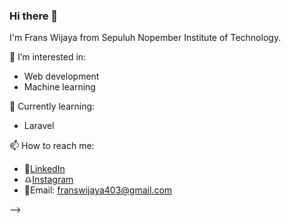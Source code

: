 ### Hi there 👋

I'm Frans Wijaya from Sepuluh Nopember Institute of Technology. 

🤔 I’m interested in:
- Web development
- Machine learning

🌱 Currently learning:
- Laravel

📫 How to reach me:
- 📘[LinkedIn](https://www.linkedin.com/in/franswijaya403/)
- ♎[Instagram](https://www.instagram.com/frans.wjy403/)
- 📧Email: franswijaya403@gmail.com
<!--
**franswjy403/franswjy403** is a ✨ _special_ ✨ repository because its `README.md` (this file) appears on your GitHub profile.

Here are some ideas to get you started:

- 🔭 I’m currently working on ...
- 
- 👯 I’m looking to collaborate on ...
- 🤔 I’m looking for help with ...
- 💬 Ask me about ...
- 📫 How to reach me: ...
- 😄 Pronouns: ...
- ⚡ Fun fact: ...
-->
<!-- ![Frans' GitHub stats](https://github-readme-stats-one-dun.vercel.app/api?username=franswjy403&theme=tokyonight&show_icons=true&count_private=true)

![Top Langs](https://github-readme-stats-one-dun.vercel.app/api/top-langs/?username=franswjy403&layout=compact&theme=tokyonight&langs_count=8)

<!-- [![Readme Card](https://github-readme-stats.vercel.app/api/pin/?username=franswjy403&repo=hello&show_owner=true&theme=dracula)](https://github.com/anuraghazra/github-readme-stats) --> -->



